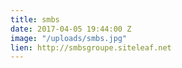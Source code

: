 ```yaml
---
title: smbs
date: 2017-04-05 19:44:00 Z
image: "/uploads/smbs.jpg"
lien: http://smbsgroupe.siteleaf.net
---
```


